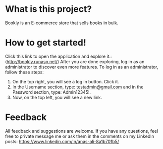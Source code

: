 #   What is this project?

Bookly is an E-commerce store that sells books in bulk.



#   How to get started!

Click this link to open the application and explore it.: (http://bookly.runasp.net/) After you are done exploring, log in as an administrator to discover even more features. To log in as an administrator, follow these steps:

1. On the top right, you will see a log in button. Click it.
2. In the Username section, type: testadmin@gmail.com and in the Password section, type: Admin12345!.
3. Now, on the top left, you will see a new link.


# Feedback
All feedback and suggestions are welcome. If you have any questions, feel free to private message me or ask them in the comments on my LinkedIn posts: https://www.linkedin.com/in/anas-ali-8a1b701b5/
